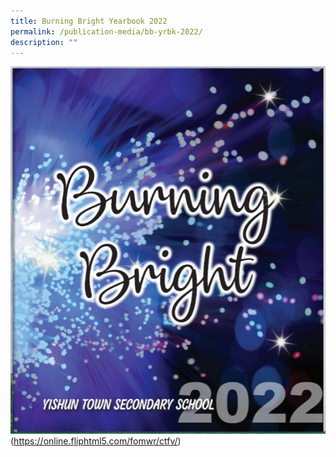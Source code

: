 ```yaml
---
title: Burning Bright Yearbook 2022
permalink: /publication-media/bb-yrbk-2022/
description: ""
---
```

![Burning Bright 2022](/images/bb2022.png)
(https://online.fliphtml5.com/fomwr/ctfv/)